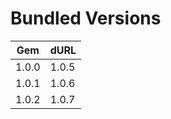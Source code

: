 # Bundled Versions

| Gem    | dURL   |
|--------|--------|
| 1.0.0  | 1.0.5  |
| 1.0.1  | 1.0.6  |
| 1.0.2  | 1.0.7  |
